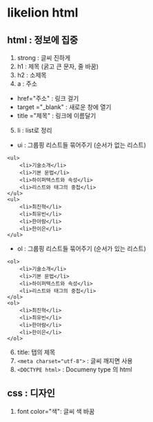 # likelion html
## html : 정보에 집중

1. strong : 글씨 진하게
2. h1 : 제목 (굵고 큰 문자, 줄 바꿈)
3. h2 : 소제목
4. a : 주소
- href="주소" : 링크 걸기
- target ="_blank" : 새로운 창에 열기
- title ="제목" : 링크에 이름달기

5. li : list로 정리
- ui : 그룹핑 리스트들 묶어주기 (순서가 없는 리스트)
```
<ul>
    <li>기술소개</li>
    <li>기본 문법</li>
    <li>하이퍼텍스트와 속성</li>
    <li>리스트와 태그의 중첩</li>
</ul>
<ul>
    <li>최진혁</li>
    <li>최유빈</li>
    <li>한아람</li>
    <li>한이은</li>
</ul>
```

- ol : 그룹핑 리스트들 묶어주기 (순서가 있는 리스트) 
```
<ol>
    <li>기술소개</li>
    <li>기본 문법</li>
    <li>하이퍼텍스트와 속성</li>
    <li>리스트와 태그의 중첩</li>
</ol>
<ol>
    <li>최진혁</li>
    <li>최유빈</li>
    <li>한아람</li>
    <li>한이은</li>
</ol>
```
6. title: 탭의 제목 
7. ``` <meta charset="utf-8"> ``` : 글씨 깨지면 사용
8. ``` <DOCTYPE html> ``` : Documeny type 의 html

## css : 디자인
1. font color="색": 글씨 색 바꿈